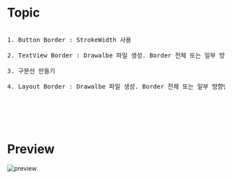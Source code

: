 # Topic

<pre>

1. Button Border : StrokeWidth 사용

2. TextView Border : Drawalbe 파일 생성. Border 전체 또는 일부 방향만 적용 가능

3. 구분선 만들기

4. Layout Border : Drawalbe 파일 생성. Border 전체 또는 일부 방향만 적용 가능


</pre>

<br><br>

# Preview

![preview](preview.png)
